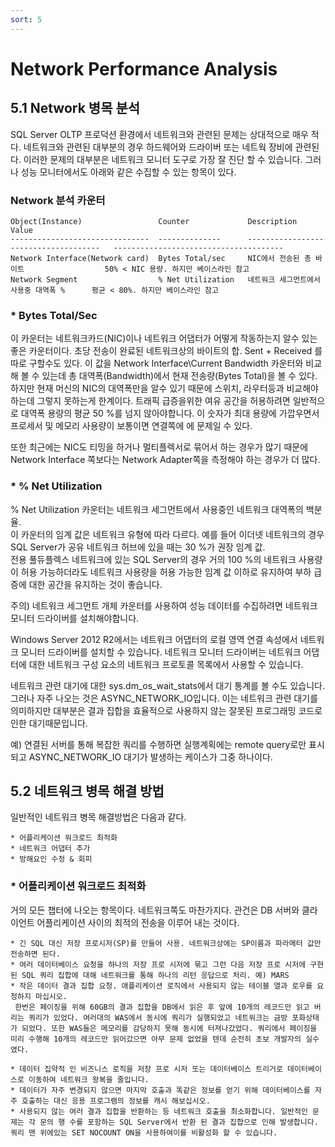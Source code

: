 ```yaml
---
sort: 5
---
```


# Network Performance Analysis

## 5.1 Network 병목 분석    
SQL Server OLTP 프로덕션 환경에서 네트워크와 관련된 문제는 상대적으로 매우 적다. 네트워크와 관련된 대부분의 경우 하드웨어와 드라이버 또는 네트웍 장비에 관련된다. 
이러한 문제의 대부분은 네트워크 모니터 도구로 가장 잘 진단 할 수 있습니다. 그러나 성능 모니터에서도 아래와 같은 수집할 수 있는 항목이 있다.

### Network 분석 카운터

```
Object(Instance)                 Counter             Description                             Value
-------------------------------  --------------      -------------------------------------   --------------------------------------
Network Interface(Network card)  Bytes Total/sec     NIC에서 전송된 총 바이트                  50% < NIC 용량. 하지만 베이스라인 참고
Network Segment                  % Net Utilization   네트워크 세그먼트에서 사용중 대역폭 %      평균 < 80%. 하지만 베이스라인 참고
```

### * Bytes Total/Sec
이 카운터는 네트워크카드(NIC)이나 네트워크 어댑터가 어떻게 작동하는지 알수 있는 좋은 카운터이다. 초당 전송이 완료된 네트워크상의 바이트의 합. 
Sent + Received 를 따로 구할수도 있다. 
이 값을 Network Interface\Current Bandwidth 카운터와 비교해 볼 수 있는데 총 대역폭(Bandwidth)에서 현재 전송량(Bytes Total)을 볼 수 있다. 하지만 현재 머신의 NIC의 대역폭만을 알수 있기 때문에 스위치, 라우터등과 비교해야 하는데 그렇지 못하는게 한계이다.
트래픽 급증을위한 여유 공간을 허용하려면 일반적으로 대역폭 용량의 평균 50 %를 넘지 않아야합니다. 이 숫자가 최대 용량에 가깝우면서 프로세서 및 메모리 사용량이 보통이면 연결쪽에 에 문제일 수 있다.

또한 최근에는 NIC도 티밍을 하거나 멀티플렉서로 묶어서 하는 경우가 많기 때문에 Network Interface 쪽보다는 Network Adapter쪽을 측정해야 하는 경우가 더 많다.

### * % Net Utilization
% Net Utilization 카운터는 네트워크 세그먼트에서 사용중인 네트워크 대역폭의 백분율.  
이 카운터의 임계 값은 네트워크 유형에 따라 다르다. 
예를 들어 이더넷 네트워크의 경우 SQL Server가 공유 네트워크 허브에 있을 때는 30 %가 권장 임계 값.  
전용 풀듀플렉스 네트워크에 있는 SQL Server의 경우 거의 100 %의 네트워크 사용량이 허용 가능하더라도 네트워크 사용량을 허용 가능한 임계 값 이하로 유지하여 부하 급증에 대한 공간을 유지하는 것이 좋습니다.

주의) 네트워크 세그먼트 개체 카운터를 사용하여 성능 데이터를 수집하려면 네트워크 모니터 드라이버를 설치해야합니다.

Windows Server 2012 R2에서는 네트워크 어댑터의 로컬 영역 연결 속성에서 네트워크 모니터 드라이버를 설치할 수 있습니다. 네트워크 모니터 드라이버는 네트워크 어댑터에 대한 네트워크 구성 요소의 네트워크 프로토콜 목록에서 사용할 수 있습니다.

네트워크 관련 대기에 대한 sys.dm_os_wait_stats에서 대기 통계를 볼 수도 있습니다. 그러나 자주 나오는 것은 ASYNC_NETWORK_IO입니다. 이는 네트워크 관련 대기를 의미하지만 대부분은 결과 집합을 효율적으로 사용하지 않는 잘못된 프로그래밍 코드로 인한 대기때문입니다.

예) 연결된 서버를 통해 복잡한 쿼리를 수행하면 실행계획에는 remote query로만 표시되고 ASYNC_NETWORK_IO 대기가 발생하는 케이스가 그중 하나이다.

## 5.2 네트워크 병목 해결 방법
일반적인 네트워크 병목 해결방법은 다음과 같다.

    * 어플리케이션 워크로드 최적화
    * 네트워크 어댑터 추가
    * 방해요인 수정 & 회피

### * 어플리케이션 워크로드 최적화
거의 모든 챕터에 나오는 항목이다. 네트워크쪽도 마찬가지다. 관건은 DB 서버와 클라이언트 어플리케이션 사이의 최적의 전송을 이루어 내는 것이다.

    * 긴 SQL 대신 저장 프로시저(SP)를 만들어 사용. 네트워크상에는 SP이름과 파라메터 값만 전송하면 된다.
    * 여러 데이터베이스 요청을 하나의 저장 프로 시저에 묶고 그런 다음 저장 프로 시저에 구현 된 SQL 쿼리 집합에 대해 네트워크를 통해 하나의 리턴 응답으로 처리. 예) MARS
    * 작은 데이터 결과 집합 요청. 애플리케이션 로직에서 사용되지 않는 테이블 열과 로우를 요청하지 마십시오.
     한번은 페이징을 위해 60GB의 결과 집합을 DB에서 읽은 후 앞에 10개의 레코드만 읽고 버리는 쿼리가 있었다. 여러대의 WAS에서 동시에 쿼리가 실행되었고 네트워크는 금방 포화상태가 되었다. 또한 WAS들은 메모리를 감당하지 못해 동시에 터져나갔었다. 쿼리에서 페이징을 미리 수행해 10개의 레코드만 읽어갔으면 아무 문제 없었을 텐데 순전히 초보 개발자의 실수였다.

    * 데이터 집약적 인 비즈니스 로직을 저장 프로 시저 또는 데이터베이스 트리거로 데이터베이스로 이동하여 네트워크 왕복을 줄입니다.
    * 데이터가 자주 변경되지 않으면 마지막 호출과 똑같은 정보를 얻기 위해 데이터베이스를 자주 호출하는 대신 응용 프로그램의 정보를 캐시 해보십시오.
    * 사용되지 않는 여러 결과 집합을 반환하는 등 네트워크 호출을 최소화합니다. 일반적인 문제는 각 문의 행 수를 포함하는 SQL Server에서 반환 된 결과 집합으로 인해 발생합니다. 쿼리 맨 위에있는 SET NOCOUNT ON을 사용하여이를 비활성화 할 수 있습니다.